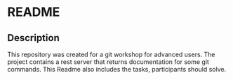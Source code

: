 # README

## Description

This repository was created for a git workshop for advanced users.
The project contains a rest server that returns documentation for some git commands.
This Readme also includes the tasks, participants should solve.